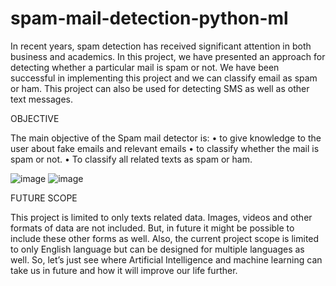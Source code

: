 # spam-mail-detection-python-ml
In recent years, spam detection has received significant attention in both business and academics. In this project, we have presented an approach for detecting whether a particular mail is spam or not. We have been successful in implementing this project and we can classify email as spam or ham. This project can also be used for detecting SMS as well as other text messages.



OBJECTIVE


The main objective of the Spam mail detector is:
•	to give knowledge to the user about fake emails and relevant emails
•	to classify whether the mail is spam or not.
•	To classify all related texts as spam or ham.


![image](https://user-images.githubusercontent.com/107705463/175019722-9dac1476-e875-4e63-a799-b6ce37d742cf.png)
![image](https://user-images.githubusercontent.com/107705463/175019766-82a2bf53-1e59-4ee4-8f0d-8403310816d6.png)


FUTURE SCOPE

This project is limited to only texts related data. Images, videos and other formats of data are not included. But, in future it might be possible to include these other forms as well.
Also, the current project scope is limited to only English language but can be designed for multiple languages as well. So, let’s just see where Artificial Intelligence and machine learning can take us in future and how it will improve our life further.
